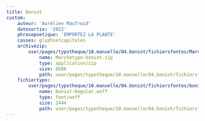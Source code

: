 ```yaml
---
title: Boniot
custom:
    auteur: 'Aurélien Maufroid'
    datesortie: '2022'
    phrasepoetique: 'EMPORTEZ LA PLANTE'
    casses: glyphsetcapitales
    archivezip:
        user/pages/typotheque/10.manuelle/04.boniot/fichiersfontes/Marchetypo-boniot.zip:
            name: Marchetypo-boniot.zip
            type: application/zip
            size: 8586
            path: user/pages/typotheque/10.manuelle/04.boniot/fichiersfontes/Marchetypo-boniot.zip
    fichiertypo:
        user/pages/typotheque/10.manuelle/04.boniot/fichiersfontes/boniot-Regular.woff:
            name: boniot-Regular.woff
            type: font/woff
            size: 2444
            path: user/pages/typotheque/10.manuelle/04.boniot/fichiersfontes/boniot-Regular.woff
---
```


